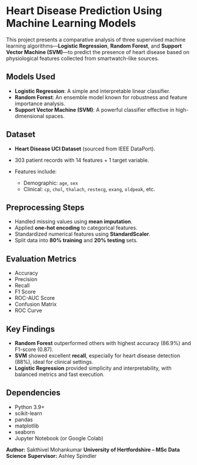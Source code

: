 
# Heart Disease Prediction Using Machine Learning Models

This project presents a comparative analysis of three supervised machine learning algorithms—**Logistic Regression**, **Random Forest**, and **Support Vector Machine (SVM)**—to predict the presence of heart disease based on physiological features collected from smartwatch-like sources.

## Models Used

* **Logistic Regression**: A simple and interpretable linear classifier.
* **Random Forest**: An ensemble model known for robustness and feature importance analysis.
* **Support Vector Machine (SVM)**: A powerful classifier effective in high-dimensional spaces.

## Dataset

* **Heart Disease UCI Dataset** (sourced from IEEE DataPort).
* 303 patient records with 14 features + 1 target variable.
* Features include:

  * Demographic: `age`, `sex`
  * Clinical: `cp`, `chol`, `thalach`, `restecg`, `exang`, `oldpeak`, etc.

## Preprocessing Steps

* Handled missing values using **mean imputation**.
* Applied **one-hot encoding** to categorical features.
* Standardized numerical features using **StandardScaler**.
* Split data into **80% training** and **20% testing** sets.

## Evaluation Metrics

* Accuracy
* Precision
* Recall
* F1 Score
* ROC-AUC Score
* Confusion Matrix
* ROC Curve

## Key Findings

* **Random Forest** outperformed others with highest accuracy (86.9%) and F1-score (0.87).
* **SVM** showed excellent **recall**, especially for heart disease detection (88%), ideal for clinical settings.
* **Logistic Regression** provided simplicity and interpretability, with balanced metrics and fast execution.

## Dependencies

* Python 3.9+
* scikit-learn
* pandas
* matplotlib
* seaborn
* Jupyter Notebook (or Google Colab)


**Author:** Sakthivel Mohankumar
**University of Hertfordshire – MSc Data Science**
**Supervisor:** Ashley Spindler

